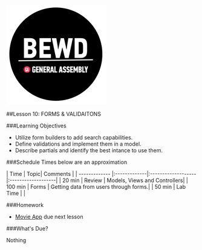 ![BEWD_Logo](../assets/BEWD_Logo.png)


##Lesson 10: FORMS & VALIDAITONS


###Learning Objectives

*	Utilize form builders to add search capabilities. 
*	Define validations and implement them in a model.
*	Describe partials and identify the best intance to use them.



###Schedule
Times below are an approximation


| Time        | Topic| Comments |
| ------------- |:-------------|:-------------------|:-------------------|
| 20 min | Review | Models, Views and Controllers|
| 100 min | Forms | Getting data from users through forms.|
| 50 min | Lab Time | |



###Homework

*	[Movie App](Homework/Rails) due next lesson


###What's Due?

Nothing

